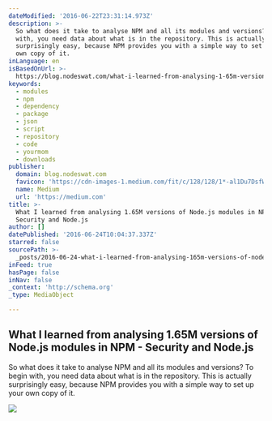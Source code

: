 ```yaml
---
dateModified: '2016-06-22T23:31:14.973Z'
description: >-
  So what does it take to analyse NPM and all its modules and versions? To begin
  with, you need data about what is in the repository. This is actually
  surprisingly easy, because NPM provides you with a simple way to set up your
  own copy of it.
inLanguage: en
isBasedOnUrl: >-
  https://blog.nodeswat.com/what-i-learned-from-analysing-1-65m-versions-of-node-js-modules-in-npm-a0299a614318#.dr1k8urgq
keywords:
  - modules
  - npm
  - dependency
  - package
  - json
  - script
  - repository
  - code
  - yourmom
  - downloads
publisher:
  domain: blog.nodeswat.com
  favicon: 'https://cdn-images-1.medium.com/fit/c/128/128/1*-al1Du7DsfWMYhMP3LTnAw.png'
  name: Medium
  url: 'https://medium.com'
title: >-
  What I learned from analysing 1.65M versions of Node.js modules in NPM -
  Security and Node.js
author: []
datePublished: '2016-06-24T10:04:37.337Z'
starred: false
sourcePath: >-
  _posts/2016-06-24-what-i-learned-from-analysing-165m-versions-of-nodejs-modu.md
inFeed: true
hasPage: false
inNav: false
_context: 'http://schema.org'
_type: MediaObject

---
```

<article style=""><h1>What I learned from analysing 1.65M versions of Node.js modules in NPM - Security and Node.js</h1><p>So what does it take to analyse NPM and all its modules and versions? To begin with, you need data about what is in the repository. This is actually surprisingly easy, because NPM provides you with a simple way to set up your own copy of it.</p><img src="https://cdn-images-1.medium.com/max/1200/1*-ccpoehy968EMDfBbR_MoQ.png" /></article>